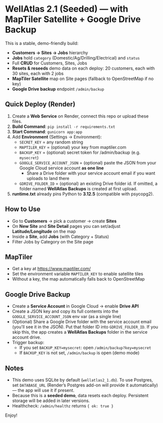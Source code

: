 # WellAtlas 2.1 (Seeded) — with MapTiler Satellite + Google Drive Backup

This is a stable, demo-friendly build:
- **Customers → Sites → Jobs** hierarchy
- **Jobs** hold `category` (Domestic/Ag/Drilling/Electrical) and `status`
- Full **CRUD** for Customers, Sites, Jobs
- **Resets & reseeds** demo data on each deploy: 20 customers, each with 30 sites, each with 2 jobs
- **MapTiler Satellite** map on Site pages (fallback to OpenStreetMap if no key)
- **Google Drive backup** endpoint `/admin/backup`

## Quick Deploy (Render)
1. Create a **Web Service** on Render, connect this repo or upload these files.
2. **Build Command**: `pip install -r requirements.txt`
3. **Start Command**: `gunicorn app:app`
4. Add **Environment** (Settings → Environment):
   - `SECRET_KEY` = any random string
   - `MAPTILER_KEY` = (optional) your key from maptiler.com
   - `BACKUP_KEY` = (optional) secret token for /admin/backup (e.g. `mysecret`)
   - `GOOGLE_SERVICE_ACCOUNT_JSON` = (optional) paste the JSON from your Google Cloud service account **as one line**
     - Share a Drive folder with your service account email if you want uploads to land there
   - `GDRIVE_FOLDER_ID` = (optional) an existing Drive folder id. If omitted, a folder named **WellAtlas Backups** is created at first upload.
5. **runtime.txt** already pins Python to **3.12.5** (compatible with psycopg2).

## How to Use
- Go to **Customers** → pick a customer → create **Sites**
- On **New Site** and **Site Detail** pages you can set/adjust **Latitude/Longitude** on the map
- Inside a **Site**, add **Jobs** (with Category + Status)
- Filter Jobs by Category on the Site page

## MapTiler
- Get a key at https://www.maptiler.com/
- Set the environment variable `MAPTILER_KEY` to enable satellite tiles
- Without a key, the map automatically falls back to OpenStreetMap

## Google Drive Backup
- Create a **Service Account** in Google Cloud → enable **Drive API**
- Create a JSON key and copy its full contents into the `GOOGLE_SERVICE_ACCOUNT_JSON` env var (as a single line)
- (Optional) Share a Google Drive folder with the service account email (you'll see it in the JSON). Put that folder ID into `GDRIVE_FOLDER_ID`. If you skip this, the app creates a **WellAtlas Backups** folder in the service account drive.
- Trigger backup:
  - If you set `BACKUP_KEY=mysecret`: open `/admin/backup?key=mysecret`
  - If `BACKUP_KEY` is not set, `/admin/backup` is open (demo mode)

## Notes
- This demo uses SQLite by default (`wellatlas2_1.db`). To use Postgres, set `DATABASE_URL` (Render’s Postgres add-on will provide it automatically) — the app will use it if present.
- Because this is a **seeded demo**, data resets each deploy. Persistent storage will be added in later versions.
- Healthcheck: `/admin/healthz` returns `{ ok: true }`

Enjoy!
